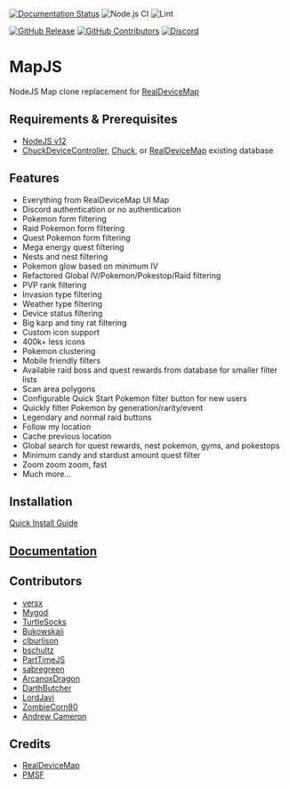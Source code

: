 [![Documentation Status](https://readthedocs.org/projects/mapjs/badge/?version=latest)](https://mapjs.readthedocs.io/en/latest/?badge=latest)
![Node.js CI](https://github.com/versx/MapJS/workflows/Node.js%20CI/badge.svg)
![Lint](https://github.com/versx/MapJS/workflows/Lint/badge.svg)  

[![GitHub Release](https://img.shields.io/github/release/WatWowMap/MapJS.svg)](https://github.com/WatWowMap/MapJS/releases/)
[![GitHub Contributors](https://img.shields.io/github/contributors/WatWowMap/MapJS.svg)](https://github.com/WatWowMap/MapJS/graphs/contributors/)
[![Discord](https://img.shields.io/discord/552003258000998401.svg?label=&logo=discord&logoColor=ffffff&color=7389D8&labelColor=6A7EC2)](https://discord.gg/zZ9h9Xa)  

# MapJS

NodeJS Map clone replacement for [RealDeviceMap](https://github.com/realdevicemap/realdevicemap)

## Requirements & Prerequisites
- [NodeJS v12](https://nodejs.org/en/download/)
- [ChuckDeviceController](https://github.com/versx/ChuckDeviceController), [Chuck](https://github.com/WatWowMap/Chuck), or [RealDeviceMap](https://github.com/realdevicemap/realdevicemap) existing database

## Features

- Everything from RealDeviceMap UI Map
- Discord authentication or no authentication
- Pokemon form filtering
- Raid Pokemon form filtering
- Quest Pokemon form filtering
- Mega energy quest filtering
- Nests and nest filtering
- Pokemon glow based on minimum IV
- Refactored Global IV/Pokemon/Pokestop/Raid filtering
- PVP rank filtering
- Invasion type filtering
- Weather type filtering
- Device status filtering
- Big karp and tiny rat filtering
- Custom icon support
- 400k+ less icons
- Pokemon clustering
- Mobile friendly filters
- Available raid boss and quest rewards from database for smaller filter lists
- Scan area polygons
- Configurable Quick Start Pokemon filter button for new users
- Quickly filter Pokemon by generation/rarity/event
- Legendary and normal raid buttons
- Follow my location
- Cache previous location
- Global search for quest rewards, nest pokemon, gyms, and pokestops
- Minimum candy and stardust amount quest filter
- Zoom zoom zoom, fast
- Much more...

## Installation

[Quick Install Guide](https://wwm.readthedocs.io/projects/mapjs/en/latest/install/quick-start/)

## [Documentation](https://wwm.readthedocs.io/projects/mapjs/en/latest/)

## Contributors

- [versx](https://github.com/versx)
- [Mygod](https://github.com/Mygod)
- [TurtIeSocks](https://github.com/TurtIeSocks)
- [Bukowskaii](https://github.com/Bukowskaii)
- [clburlison](https://github.com/clburlison)
- [bschultz](https://github.com/bschultz)
- [PartTimeJS](https://github.com/PartTimeJS)
- [sabregreen](https://github.com/sabregreen)
- [ArcanoxDragon](https://github.com/ArcanoxDragon)
- [DarthButcher](https://github.com/darthbutcher)
- [LordJavi](https://github.com/LordJavi)
- [ZombieCorn80](https://github.com/ZombieCorn80)
- [Andrew Cameron](https://github.com/amcameron)

## Credits

- [RealDeviceMap](https://github.com/realdevicemap/realdevicemap)
- [PMSF](https://github.com/pmsf/pmsf)
